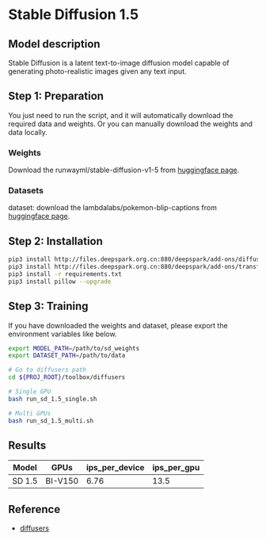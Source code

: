 # Stable Diffusion 1.5

## Model description

Stable Diffusion is a latent text-to-image diffusion model capable of generating photo-realistic images given any text
input.

## Step 1: Preparation

You just need to run the script, and it will automatically download the required data and weights. Or you can manually
download the weights and data locally.

### Weights

Download the runwayml/stable-diffusion-v1-5 from [huggingface
page](https://huggingface.co/runwayml/stable-diffusion-v1-5).

### Datasets

dataset: download the lambdalabs/pokemon-blip-captions  from [huggingface
page](https://huggingface.co/datasets/lambdalabs/pokemon-blip-captions).

## Step 2: Installation

```bash
pip3 install http://files.deepspark.org.cn:880/deepspark/add-ons/diffusers-0.29.0-py3-none-any.whl
pip3 install http://files.deepspark.org.cn:880/deepspark/add-ons/transformers-4.38.1-py3-none-any.whl
pip3 install -r requirements.txt
pip3 install pillow --upgrade
```

## Step 3: Training

If you have downloaded the weights and dataset, please export the environment variables like below.

```bash
export MODEL_PATH=/path/to/sd_weights
export DATASET_PATH=/path/to/data
```

```bash
# Go to diffusers path
cd ${PROJ_ROOT}/toolbox/diffusers

# Single GPU
bash run_sd_1.5_single.sh

# Multi GPUs
bash run_sd_1.5_multi.sh
```

## Results

| Model  | GPUs    | ips_per_device | ips_per_gpu |
| ------ | ------- | -------------- | ----------- |
| SD 1.5 | BI-V150 | 6.76           | 13.5        |

## Reference

- [diffusers](https://github.com/huggingface/diffusers)
